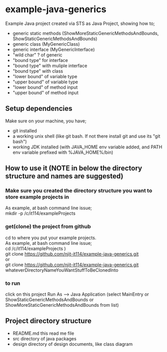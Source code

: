 # example-java-generics
Example Java project created via STS as Java Project, showing how to;
- generic static methods (ShowMoreStaticGenericMethodsAndBounds, ShowStaticGenericMethodsAndBounds)
- generic class (MyGenericClass)
- generic interface (MyGenericInterface)
- "wild char" ? of generic
- "bound type" for interface
- "bound type" with muliple interface
- "bound type" with class
- "lower bound" of variable type
- "upper bound" of variable type
- "lower bound" of method input
- "upper bound" of method input

## Setup dependencies
Make sure on your machine, you have;
- git installed
- a working unix shell (like git bash. If not there install git and use its "git bash")
- working JDK installed (with JAVA_HOME env variable added, and PATH env variable prefixed with %JAVA_HOME%/bin)

## How to use it  (NOTE in below the directory structure and names are suggested)
### Make sure you created the directory structure you want to store example projects in
As example, at bash command line issue;<br>
mkdir -p /c/it114/exampleProjects

### get(clone) the project from github
cd to where you put your example projects.<br>
As example, at bash command line issue;<br>
cd /c/it114/exampleProjects ) <br>
git clone https://github.com/njit-it114/example-java-generics.git <br>
or<br>
git clone https://github.com/njit-it114/example-java-generics.git  whateverDirectoryNameYouWantStuffToBeClonedInto

### to run
click on this project
Run As --> Java Application (select MainEntry or ShowStaticGenericMethodsAndBounds or ShowMoreStaticGenericMethodsAndBounds from list)

## Project directory structure
- README.md this read me file
- src directory of java packages
- design directory of design documents, like class diagram
 